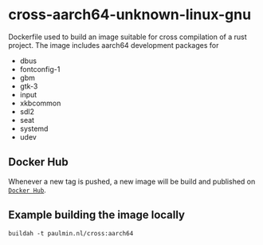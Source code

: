 # cross-aarch64-unknown-linux-gnu

Dockerfile used to build an image suitable for cross compilation of a rust project.
The image includes aarch64 development packages for
- dbus
- fontconfig-1
- gbm
- gtk-3
- input
- xkbcommon
- sdl2
- seat
- systemd
- udev

## Docker Hub

Whenever a new tag is pushed, a new image will be build and published on [`Docker Hub`](https://docker.io/paulusminus/cross-aarch64-unknown-linux-gnu).

## Example building the image locally

```
buildah -t paulmin.nl/cross:aarch64
```
